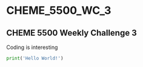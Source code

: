 # CHEME_5500_WC_3
## CHEME 5500 Weekly Challenge 3

Coding is interesting 

```python 
print('Hello World!')
```